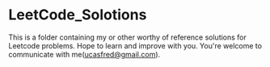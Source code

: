 # LeetCode_Solotions
This is a folder containing my or other worthy of reference solutions for Leetcode problems.
Hope to learn and improve with you.
You're welcome to communicate with me(ucasfred@gmail.com).
